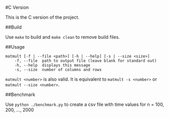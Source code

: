 #C Version

This is the C version of the project. 

##Build

Use `make` to build and `make clean` to remove build files.

##Usage
```
matmult [-f | --file <path>] [-h | --help] [-s | --size <size>]
	-f, --file	path to output file (leave blank for standard out)
	-h, --help	displays this message
	-s, --size	number of columns and rows
```
`matmult <number>` is also valid. It is equivalent to `matmult -s <number>` or `matmult --size <number>`.

##Benchmark

Use `python ./benchmark.py` to create a csv file with time values for n = 100, 200, ..., 2000
